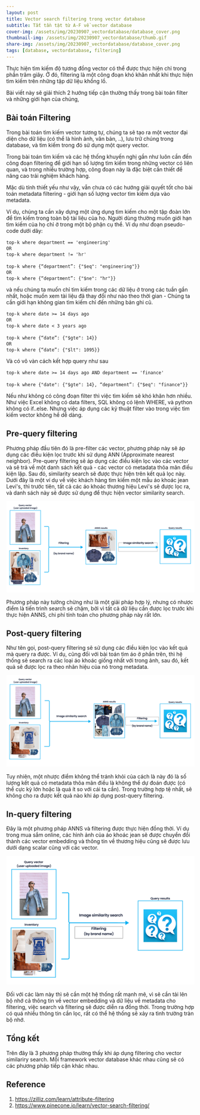 ```yaml
---
layout: post
title: Vector search filtering trong vector database
subtitle: Tất tần tật từ A-F về vector database
cover-img: /assets/img/20230907_vectordatabase/database_cover.png
thumbnail-img: /assets/img/20230907_vectordatabase/thumb.gif
share-img: /assets/img/20230907_vectordatabase/database_cover.png
tags: [database, vectordatabase, filtering]
---
```


Thực hiện tìm kiếm độ tương đồng vector có thể được thực hiện chỉ trong phần trăm giây. Ở đó, filtering là một công đoạn khó khăn nhất khi thực hiện tìm kiếm trên những tập dữ liệu khổng lồ.

Bài viết này sẽ giải thích 2 hướng tiếp cận thường thấy trong bài toán filter và những giới hạn của chúng,

## Bài toán Filtering 

Trong bài toán tìm kiếm vector tương tự, chúng ta sẽ tạo ra một vector đại diện cho dữ liệu (có thể là hình ảnh, văn bản, ..), lưu trữ chúng trong database, và tìm kiếm trong đó sử dụng một query vector.

Trong bài toán tìm kiếm và các hệ thống khuyến nghị gần như luôn cần đến công đoạn filtering để giới hạn số lượng tìm kiếm trong những vector có liên quan, và trong nhiều trường hợp, công đoạn này là đặc biệt cần thiết để nâng cao trải nghiệm khách hàng.

Mặc dù tính thiết yếu như vậy, vẫn chưa có các hướng giải quyết tốt cho bài toán metadata filtering - giới hạn số lượng vector tìm kiếm dựa vào metadata.

Ví dụ, chúng ta cần xây dựng một ứng dụng tìm kiếm cho một tập đoàn lớn để tìm kiếm trong toàn bộ tài liệu của họ. Người dùng thường muốn giới hạn tìm kiếm của họ chỉ ở trong một bộ phận cụ thể. Ví dụ như đoạn pseudo-code dưới dây:

```
top-k where department == 'engineering'
OR
top-k where department != 'hr'

top-k where {“department”: {"$eq": "engineering"}}
OR
top-k where {“department”: {"$ne": "hr"}}
```

và nếu chúng ta muốn chỉ tìm kiếm trong các dữ liệu ở trong các tuần gần nhất, hoặc muốn xem tài liệu đã thay đổi như nào theo thời gian - Chúng ta cần giới hạn không gian tìm kiếm chỉ đến những bản ghi cũ.

```
top-k where date >= 14 days ago
OR
top-k where date < 3 years ago

top-k where {“date”: {"$gte": 14}}
OR
top-k where {“date”: {"$lt": 1095}}
```

Và có vô vàn cách kết hợp query như sau
```
top-k where date >= 14 days ago AND department == 'finance'

top-k where {"date": {"$gte": 14}, “department”: {"$eq": "finance"}}

```

Nếu như không có công đoạn filter thì việc tìm kiếm sẽ khó khăn hơn nhiều. Như việc Excel không có data filters, SQL không có lệnh WHERE, và python không có if..else. Nhưng việc áp dụng các kỹ thuật filter vào trong việc tìm kiếm vector không hề dễ dàng.

## Pre-query filtering

Phương pháp đầu tiên đó là pre-filter các vector, phương pháp này sẽ áp dụng các điều kiện lọc trước khi sử dụng ANN (Approximate nearest neighbor). Pre-query filtering sẽ áp dụng các điều kiện lọc vào các vector và sẽ trả về một danh sách kết quả - các vector có metadata thõa mãn điều kiện lặp. Sau đó, similarity search sẽ được thực hiện trên kết quả lọc này. Dưới đây là một ví dụ về việc khách hàng tìm kiếm một mẫu áo khoác jean Levi's, thì trước tiên, tất cả các áo khoác thương hiệu Levi's sẽ được lọc ra, và danh sách này sẽ được sử dụng để thực hiện vector similarity search.

![alt text](/assets/img/20230910_filtering/pre_query_filtering_1_0b9037e1f2.png)

Phương pháp này tưởng chừng như là một giải pháp hợp lý, nhưng có nhược điểm là tiến trình search sẽ chậm, bởi vì tất cả dữ liệu cần được lọc trước khi thực hiện ANNS, chi phí tính toán cho phương pháp này rất lớn.

## Post-query filtering

Như tên gọi, post-query filtering sẽ sử dụng các điều kiện lọc vào kết quả mà query ra được. Ví dụ, cũng đối với bài toán tìm áo ở phần trên, thì hệ thống sẽ search ra các loại áo khoác giống nhất với trong ảnh, sau đó, kết quả sẽ được lọc ra theo nhãn hiệu của nó trong metadata.

![alt text](/assets/img/20230910_filtering/post_query_filtering_2_183392564b.png)

Tuy nhiên, một nhược điểm không thể tránh khỏi của cách là này đó là số lượng kết quả có metadata thõa mãn điều là không thể dự đoán được (có thể cực kỳ lớn hoặc là quá ít so với cái ta cần). Trong trường hợp tệ nhất, sẽ không cho ra được kết quả nào khi áp dụng post-query filtering.

## In-query filtering

Đây là một phương pháp ANNS và filtering được thực hiện đồng thời. Ví dụ trong mua sắm online, các hình ảnh của áo khoác jean sẽ được chuyển đổi thành các vector embedding và thông tin về thương hiệu cũng sẽ được lưu dưới dạng scalar cũng với các vector. 

![alt text](/assets/img/20230910_filtering/in_query_filtering_1_e2ba43d80f.png)

Đối với các làm này thì sẽ cần một hệ thống rất mạnh mẽ, vì sẽ cần tải lên bộ nhớ cả thông tin về vector embedding và dữ liệu về metadata cho filtering, việc search và filtering sẽ được diễn ra đồng thời. Trong trường hợp có quá nhiều thông tin cần lọc, rất có thể hệ thống sẽ xảy ra tình trường tràn bộ nhớ.

## Tổng kết

Trên đây là 3 phương pháp thường thấy khi áp dụng filtering cho vector similariry search. Mỗi framework vector database khác nhau cũng sẽ có các phương pháp tiếp cận khác nhau.

## Reference

1. https://zilliz.com/learn/attribute-filtering
2. https://www.pinecone.io/learn/vector-search-filtering/

